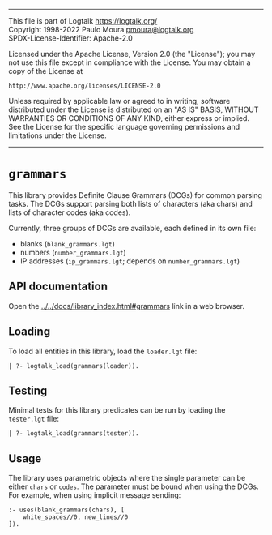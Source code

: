 ________________________________________________________________________

This file is part of Logtalk <https://logtalk.org/>  
Copyright 1998-2022 Paulo Moura <pmoura@logtalk.org>  
SPDX-License-Identifier: Apache-2.0

Licensed under the Apache License, Version 2.0 (the "License");
you may not use this file except in compliance with the License.
You may obtain a copy of the License at

    http://www.apache.org/licenses/LICENSE-2.0

Unless required by applicable law or agreed to in writing, software
distributed under the License is distributed on an "AS IS" BASIS,
WITHOUT WARRANTIES OR CONDITIONS OF ANY KIND, either express or implied.
See the License for the specific language governing permissions and
limitations under the License.
________________________________________________________________________


`grammars`
==========

This library provides Definite Clause Grammars (DCGs) for common parsing
tasks. The DCGs support parsing both lists of characters (aka chars) and
lists of character codes (aka codes).

Currently, three groups of DCGs are available, each defined in its own
file:

- blanks       (`blank_grammars.lgt`)
- numbers      (`number_grammars.lgt`)
- IP addresses (`ip_grammars.lgt`; depends on `number_grammars.lgt`)


API documentation
-----------------

Open the [../../docs/library_index.html#grammars](../../docs/library_index.html#grammars)
link in a web browser.


Loading
-------

To load all entities in this library, load the `loader.lgt` file:

	| ?- logtalk_load(grammars(loader)).


Testing
-------

Minimal tests for this library predicates can be run by loading the
`tester.lgt` file:

	| ?- logtalk_load(grammars(tester)).


Usage
-----

The library uses parametric objects where the single parameter can be either
`chars` or `codes`. The parameter must be bound when using the DCGs. For
example, when using implicit message sending:

	:- uses(blank_grammars(chars), [
		white_spaces//0, new_lines//0
	]).

